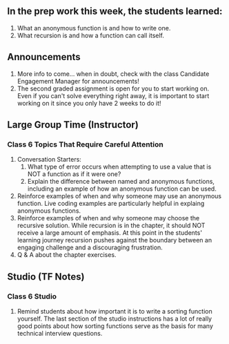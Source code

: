 ## In the prep work this week, the students learned:
1. What an anonymous function is and how to write one.
2. What recursion is and how a function can call itself.

## Announcements
1. More info to come... when in doubt, check with the class Candidate Engagement Manager for announcements!
1. The second graded assignment is open for you to start working on. Even if you can't solve everything right away, it is important to start working on it since you only have 2 weeks to do it!

## Large Group Time (Instructor)

### Class 6 Topics That Require Careful Attention
1. Conversation Starters:
   1. What type of error occurs when attempting to use a value that is NOT a function as if it were one?
   1. Explain the difference between named and anonymous functions, including an example of how an anonymous function can be used.
1. Reinforce examples of when and why someone may use an anonymous function. Live coding examples are particularly helpful in explaing anonymous functions.
1. Reinforce examples of when and why someone may choose the recursive solution. While recursion is in the chapter, it should NOT receive a large amount of emphasis. At this point in the students' learning journey recursion pushes against the boundary between an engaging challenge and a discouraging frustration.
1. Q & A about the chapter exercises.

## Studio (TF Notes)

### Class 6 Studio
1. Remind students about how important it is to write a sorting function yourself. The last section of the studio instructions has a lot of really good points about how sorting functions serve as the basis for many technical interview questions.